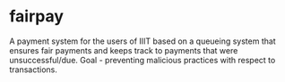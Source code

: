 # fairpay

A payment system for the users of IIIT based on a queueing system that ensures fair payments and keeps track to payments that were unsuccessful/due. 
Goal - preventing malicious practices with respect to transactions. 
